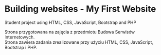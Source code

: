 # Building websites - My First Website
Student project using HTML, CSS, JavaScript, Bootstrap and PHP

Strona przygotowana na zajęcia z przedmiotu Budowa Serwisów Internetowych.   
Strona zawiera zadania zrealizowane przy użyciu HTML, CSS, JavaScript, Bootstrap i PHP.

